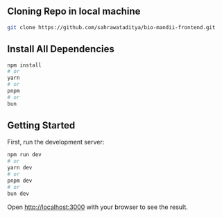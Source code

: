 ## Cloning Repo in local machine

```bash
git clone https://github.com/sahrawataditya/bio-mandii-frontend.git
```

## Install All Dependencies

```bash
npm install
# or
yarn
# or
pnpm
# or
bun
```

## Getting Started

First, run the development server:

```bash
npm run dev
# or
yarn dev
# or
pnpm dev
# or
bun dev
```

Open [http://localhost:3000](http://localhost:3000) with your browser to see the result.

